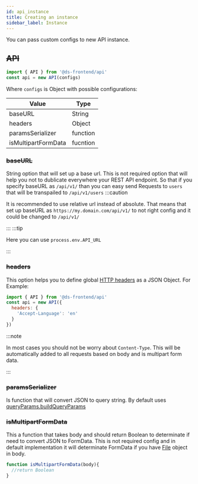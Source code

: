 ```yaml
---
id: api_instance
title: Creating an instance
sidebar_label: Instance
---
```


You can pass custom configs to new API instance.

## ~~API~~

```javascript
import { API } from '@ds-frontend/api'
const api = new API(configs)
```

Where `configs` is Object with possible configurations:

|  Value                    |      Type             |
| ------------------------- | --------------------- |
|   baseURL                 | String                |
|   headers                 | Object                |
|   paramsSerializer        | function              |
|   isMultipartFormData     | fucntion              |


### ~~baseURL~~ 

String option that will set up a base url. 
This is not required option that will help you not to dublicate everywhere your REST API endpoint. So that if you specify 
baseURL as `/api/v1/` than you can easy send Requests to `users` that will be transpailed to `/api/v1/users`
:::caution

It is recommended to use relative url instead of absolute. That means that set up  baseURL as `https://my.domain.com/api/v1/` to not right config and it could be changed to `/api/v1/`

:::
:::tip

Here you can use `process.env.API_URL`

:::

### ~~headers~~

This option helps you to define global [HTTP headers](https://developer.mozilla.org/en-US/docs/Web/HTTP/Headers) as a JSON Object. For Example:

```javascript
import { API } from '@ds-frontend/api'
const api = new API({
  headers: {
    'Accept-Language': 'en' 
  }
})
```

:::note

In most cases you should not be worry about `Content-Type`. This will be automatically added to all requests based on body and is multipart form data.

:::

### ~~paramsSerializer~~
Is function that will convert JSON to query string.
By default uses [queryParams.buildQueryParams](/frontend-docs/docs/queryParams/queryParams_about)

### ~~isMultipartFormData~~

This a function that takes body and should return Boolean to determinate if need to convert JSON to FormData.
This is not required config and in default implementation it will determinate FormData if you have [File](https://developer.mozilla.org/en-US/docs/Web/API/File) object in body.

```javascript
function isMultipartFormData(body){
  //return Boolean
}
```
